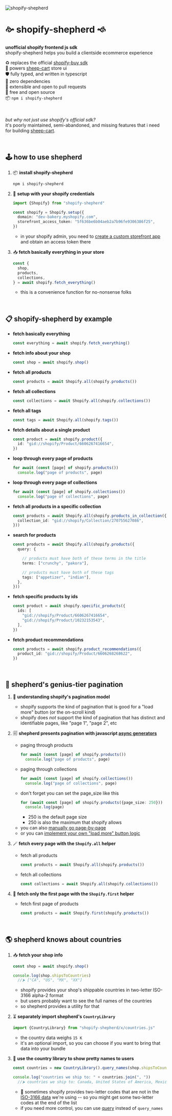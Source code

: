 
![shopify-shepherd](./assets/shepherd.webp)

# 🙚 shopify-shepherd 🙘

**unofficial shopify frontend js sdk**  
shopify-shepherd helps you build a clientside ecommerce experience  

♻️ replaces the official [shopify-buy sdk](https://www.npmjs.com/package/shopify-buy)  
🐏 powers [sheep-cart](https://github.com/chase-moskal/sheep-cart#readme) store ui  
🛡️ fully typed, and written in typescript  
🗿 zero dependencies  
🤝 extensible and open to pull requests  
💖 free and open source  
📦 `npm i shopify-shepherd`  

<br/>

*but why not just use shopify's official sdk?*  
it's poorly maintained, semi-abandoned, and missing features that i need for building [sheep-cart](https://github.com/chase-moskal/sheep-cart#readme).  

<br/>

## 🕹️ how to use shepherd

1. 📦 **install shopify-shepherd**
    ```sh
    npm i shopify-shepherd
    ```

1. 🔑 **setup with your shopify credentials**
    ```ts
    import {Shopify} from "shopify-shepherd"

    const shopify = Shopify.setup({
      domain: "dev-bakery.myshopify.com",
      storefront_access_token: "5f636be6b04aeb2a7b96fe9306386f25",
    })
    ```
    - in your shopify admin, you need to [create a custom storefront app](https://help.shopify.com/en/manual/apps/app-types/custom-apps) and obtain an access token there

1. 📥 **fetch basically everything in your store**
    ```ts
    const {
      shop,
      products,
      collections,
    } = await shopify.fetch_everything()
    ```
    - this is a convenience function for no-nonsense folks

<br/>

## 📋 shopify-shepherd by example

- **fetch basically everything**
  ```ts
  const everything = await shopify.fetch_everything()
  ```
- **fetch info about your shop**
  ```ts
  const shop = await shopify.shop()
  ```
- **fetch all products**
  ```ts
  const products = await Shopify.all(shopify.products())
  ```
- **fetch all collections**
  ```ts
  const collections = await Shopify.all(shopify.collections())
  ```
- **fetch all tags**
  ```ts
  const tags = await Shopify.all(shopify.tags())
  ```
- **fetch details about a single product**
  ```ts
  const product = await shopify.product({
    id: "gid://shopify/Product/6606267416654",
  })
  ```
- **loop through every page of products**
  ```ts
  for await (const [page] of shopify.products())
    console.log("page of products", page)
  ```
- **loop through every page of collections**
  ```ts
  for await (const [page] of shopify.collections())
    console.log("page of collections", page)
  ```
- **fetch all products in a specific collection**
  ```ts
  const products = await Shopify.all(shopify.products_in_collection({
    collection_id: "gid://shopify/Collection/270755627086",
  }))
  ```
- **search for products**
  ```ts
  const products = await Shopify.all(shopify.products({
    query: {

      // products must have both of these terms in the title
      terms: ["crunchy", "pakora"],

      // products must have both of these tags
      tags: ["appetizer", "indian"],
    },
  }))
  ```
- **fetch specific products by ids**
  ```ts
  const product = await shopify.specific_products({
    ids: [
      "gid://shopify/Product/6606267416654",
      "gid://shopify/Product/10232153543",
    ],
  })
  ```
- **fetch product recommendations**
  ```ts
  const products = await shopify.product_recommendations({
    product_id: "gid://shopify/Product/6606268268622",
  })
  ```

<br/>

## 📜 shepherd's genius-tier pagination

1. 🤔 **understanding shopify's pagination model**
    - shopify supports the kind of pagination that is good for a "load more" button (or the on-scroll kind)
    - shopify does *not* support the kind of pagination that has distinct and identifiable pages, like "page 1", "page 2", etc

1. 🗐 **shepherd presents pagination with javascript [async generators](https://developer.mozilla.org/en-US/docs/Web/JavaScript/Reference/Global_Objects/AsyncGenerator)**  
    - paging through products
      ```ts
      for await (const [page] of shopify.products())
        console.log("page of products", page)
      ```
    - paging through collections
      ```ts
      for await (const [page] of shopify.collections())
        console.log("page of collections", page)
      ```
    - don't forget you can set the page_size like this
      ```ts
      for (await const [page] of shopify.products({page_size: 250}))
        console.log(page)
      ```
      - 250 is the default page size
      - 250 is also the maximum that shopify allows
    - you can also [manually go page-by-page](./docs/manual_paging.md)
    - or you can [implement your own "load more" button logic](./docs/load_more_pages.md)

1. 🪄 **fetch every page with the `Shopify.all` helper**
    - fetch all products
      ```ts
      const products = await Shopify.all(shopify.products())
      ```
    - fetch all collections
      ```ts
      const collections = await Shopify.all(shopify.collections())
      ```

1. 🔂 **fetch only the first page with the `Shopify.first` helper**
    - fetch first page of products
      ```ts
      const products = await Shopify.first(shopify.products())
      ```

<br/>

## 🌎 shepherd knows about countries

1. 📥 **fetch your shop info**  
    ```ts
    const shop = await shopify.shop()

    console.log(shop.shipsToCountries)
      //⮞ ["CA", "US", "MX", "XX"]
    ```
    - shopify provides your shop's shippable countries in two-letter ISO-3166 alpha-2 format
    - but users probably want to see the full names of the countries
    - so shepherd provides a utility for that

1. ⏳ **separately import shepherd's `CountryLibrary`**
    ```ts
    import {CountryLibrary} from "shopify-shepherd/x/countries.js"
    ```
    - the country data weighs `15 K`
    - it's an optional import, so you can choose if you want to bring that data into your bundle

1. 💅 **use the country library to show pretty names to users**
    ```ts
    const countries = new CountryLibrary().query_names(shop.shipsToCountries)

    console.log("countries we ship to: " + countries.join(", "))
      //⮞ countries we ship to: Canada, United States of America, Mexico, XX
    ```
    - 🤷 sometimes shopify provides two-letter codes that are not in the [ISO-3166 data](https://github.com/lukes/ISO-3166-Countries-with-Regional-Codes) we're using -- so you might get some two-letter codes at the end of the list
    - if you need more control, you can use [query](./s/parts/countries/country_library.ts#L19) instead of `query_names`
